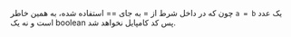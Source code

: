 چون که در داخل شرط از = به جای == استفاده شده، به همین خاطر 
```a = b``` 
یک عدد است و نه یک boolean پس کد کامپایل نخواهد شد.
